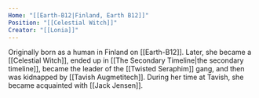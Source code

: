 ```yaml
---
Home: "[[Earth-B12|Finland, Earth B12]]"
Position: "[[Celestial Witch]]"
Creator: "[[Lonia]]"
---
```

Originally born as a human in Finland on [[Earth-B12]]. Later, she became a [[Celestial Witch]], ended up in [[The Secondary Timeline|the secondary timeline]], became the leader of the [[Twisted Seraphim]] gang, and then was kidnapped by [[Tavish Augmetitech]]. During her time at Tavish, she became acquainted with [[Jack Jensen]].